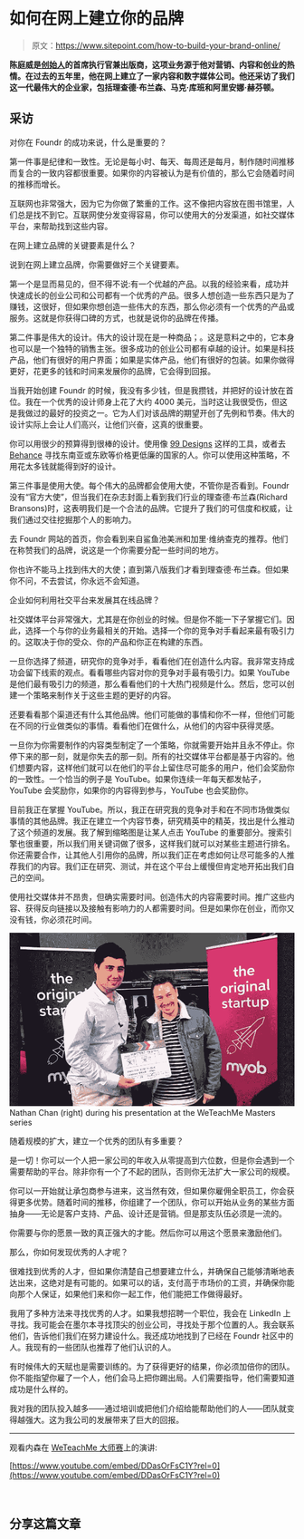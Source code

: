 # 如何在网上建立你的品牌

> 原文：<https://www.sitepoint.com/how-to-build-your-brand-online/>

**陈庭威是[创始人](https://foundr.com/)的首席执行官兼出版商，这项业务源于他对营销、内容和创业的热情。在过去的五年里，他在网上建立了一家内容和数字媒体公司。他还采访了我们这一代最伟大的企业家，包括理查德·布兰森、马克·库班和阿里安娜·赫芬顿。**

## 采访

对你在 Foundr 的成功来说，什么是重要的？

第一件事是纪律和一致性。无论是每小时、每天、每周还是每月，制作随时间推移而复合的一致内容都很重要。如果你的内容被认为是有价值的，那么它会随着时间的推移而增长。

互联网也非常强大，因为它为你做了繁重的工作。这不像把内容放在图书馆里，人们总是找不到它。互联网使分发变得容易，你可以使用大的分发渠道，如社交媒体平台，来帮助找到这些内容。

在网上建立品牌的关键要素是什么？

说到在网上建立品牌，你需要做好三个关键要素。

第一个是显而易见的，但不得不说:有一个优越的产品。以我的经验来看，成功并快速成长的创业公司和公司都有一个优秀的产品。很多人想创造一些东西只是为了赚钱，这很好，但如果你想创造一些伟大的东西，那么你必须有一个优秀的产品或服务。这就是你获得口碑的方式，也就是说你的品牌在传播。

第二件事是伟大的设计。伟大的设计现在是一种商品；。这是意料之中的，它本身也可以是一个独特的销售主张。很多成功的创业公司都有卓越的设计。如果是科技产品，他们有很好的用户界面；如果是实体产品，他们有很好的包装。如果你做得更好，花更多的钱和时间来发展你的品牌，它会得到回报。

当我开始创建 Foundr 的时候，我没有多少钱，但是我攒钱，并把好的设计放在首位。我在一个优秀的设计师身上花了大约 4000 美元，当时这让我很受伤，但这是我做过的最好的投资之一。它为人们对该品牌的期望开创了先例和节奏。伟大的设计实际上会让人们高兴，让他们兴奋，这真的很重要。

你可以用很少的预算得到很棒的设计。使用像 [99 Designs](https://99designs.com.au/) 这样的工具，或者去 [Behance](https://www.behance.net/) 寻找东南亚或东欧等价格更低廉的国家的人。你可以使用这种策略，不用花太多钱就能得到好的设计。

第三件事是使用大使。每个伟大的品牌都会使用大使，不管你是否看到。Foundr 没有“官方大使”，但当我们在杂志封面上看到我们行业的理查德·布兰森(Richard Bransons)时，这表明我们是一个合法的品牌。它提升了我们的可信度和权威，让我们通过交往挖掘那个人的影响力。

去 Foundr 网站的首页，你会看到来自鲨鱼池美洲和加里·维纳查克的推荐。他们在称赞我们的品牌，说这是一个你需要分配一些时间的地方。

你也许不能马上找到伟大的大使；直到第八版我们才看到理查德·布兰森。但如果你不问，不去尝试，你永远不会知道。

企业如何利用社交平台来发展其在线品牌？

社交媒体平台非常强大，尤其是在你创业的时候。但是你不能一下子掌握它们。因此，选择一个与你的业务最相关的开始。选择一个你的竞争对手看起来最有吸引力的。这取决于你的受众、你的产品和你正在构建的东西。

一旦你选择了频道，研究你的竞争对手，看看他们在创造什么内容。我非常支持成功会留下线索的观点。看看哪些内容对你的竞争对手最有吸引力。如果 YouTube 是他们最有吸引力的频道，那么看看他们的十大热门视频是什么。然后，您可以创建一个策略来制作关于这些主题的更好的内容。

还要看看那个渠道还有什么其他品牌。他们可能做的事情和你不一样，但他们可能在不同的行业做类似的事情。看看他们在做什么，从他们的内容中获得灵感。

一旦你为你需要制作的内容类型制定了一个策略，你就需要开始并且永不停止。你停下来的那一刻，就是你失去的那一刻。所有的社交媒体平台都是基于内容的。他们想要内容，这样他们就可以在他们的平台上留住尽可能多的用户，他们会奖励你的一致性。一个恰当的例子是 YouTube。如果你连续一年每天都发帖子，YouTube 会奖励你，如果你的内容得到参与，YouTube 也会奖励你。

目前我正在掌握 YouTube。所以，我正在研究我的竞争对手和在不同市场做类似事情的其他品牌。我正在建立一个内容节奏，研究精英中的精英，找出是什么推动了这个频道的发展。我了解到缩略图是让某人点击 YouTube 的重要部分。搜索引擎也很重要，所以我们用关键词做了很多，这样我们就可以对某些主题进行排名。你还需要合作，让其他人引用你的品牌，所以我们正在考虑如何让尽可能多的人推荐我们的内容。我们正在研究、测试，并在这个平台上缓慢但肯定地开拓出我们自己的空间。

使用社交媒体并不昂贵，但确实需要时间。创造伟大的内容需要时间。推广这些内容、获得反向链接以及接触有影响力的人都需要时间。但是如果你在创业，而你又没有钱，你必须花时间。

![Nathan Chan (right) during his presentation at the WeTeachMe Masters series](img/de064f2a92d68ee68a6acdae0037eb59.png)Nathan Chan (right) during his presentation at the WeTeachMe Masters series

随着规模的扩大，建立一个优秀的团队有多重要？

是一切！你可以一个人把一家公司的年收入从零提高到六位数，但是你会遇到一个需要帮助的平台。除非你有一个了不起的团队，否则你无法扩大一家公司的规模。

你可以一开始就让承包商参与进来，这当然有效，但如果你雇佣全职员工，你会获得更多优势。随着时间的推移，你组建了一个团队，你可以开始从业务的某些方面抽身——无论是客户支持、产品、设计还是营销。但是那支队伍必须是一流的。

你需要与你的愿景一致的真正强大的才能。然后你可以用这个愿景来激励他们。

那么，你如何发现优秀的人才呢？

很难找到优秀的人才，但如果你清楚自己想要建立什么，并确保自己能够清晰地表达出来，这绝对是有可能的。如果可以的话，支付高于市场价的工资，并确保你能向那个人保证，如果他们来和你一起工作，他们能把工作做得最好。

我用了多种方法来寻找优秀的人才。如果我想招聘一个职位，我会在 LinkedIn 上寻找。我可能会在墨尔本寻找顶尖的创业公司，寻找处于那个位置的人。我会联系他们，告诉他们我们在努力建设什么。我还成功地找到了已经在 Foundr 社区中的人。我现有的一些团队也推荐了他们认识的人。

有时候伟大的天赋也是需要训练的。为了获得更好的结果，你必须加倍你的团队。你不能指望你雇了一个人，他们会马上把你踢出局。人们需要指导，他们需要知道成功是什么样的。

我对我的团队投入越多——通过培训或把他们介绍给能帮助他们的人——团队就变得越强大。这为我公司的发展带来了巨大的回报。

* * *

观看内森在 [WeTeachMe 大师赛](https://weteachme.com/masters-series)上的演讲:

[https://www.youtube.com/embed/DDasOrFsC1Y?rel=0](https://www.youtube.com/embed/DDasOrFsC1Y?rel=0)

<br>

## 分享这篇文章